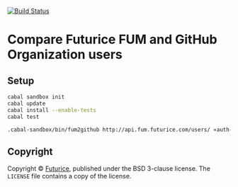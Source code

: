 [![Build Status](https://travis-ci.org/futurice/fum2github.svg?branch=master)](https://travis-ci.org/futurice/fum2github)

# Compare Futurice FUM and GitHub Organization users

## Setup
```bash
cabal sandbox init
cabal update
cabal install --enable-tests
cabal test

.cabal-sandbox/bin/fum2github http://api.fum.futurice.com/users/ «auth-token»
```

## Copyright

Copyright © [Futurice](https://futurice/com),
published under the BSD 3-clause license.
The `LICENSE` file contains a copy of the license.
